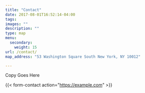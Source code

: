 ```yaml
---
title: "Contact"
date: 2017-08-01T16:52:14-04:00
tags:
images: ""
description: ""
type: map
menu:
  secondary:
    weight: 15
url: /contact/
map_address: "53 Washington Square South New York, NY 10012"

---
```

Copy Goes Here

{{< form-contact action="https://example.com"  >}}
